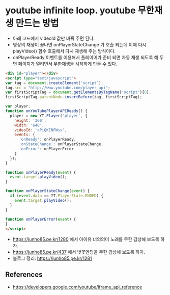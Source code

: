 # youtube infinite loop. youtube 무한재생 만드는 방법
* 아래 코드에서 videoId 값만 바꿔 주면 된다.
* 영상의 재생이 끝나면 onPlayerStateChange 가 호출 되는데 이때 다시 playVideo() 함수 호출해서 다시 재생해 주는 방식이다.
* onPlayerReady 이벤트를 이용해서 플레이어가 준비 되면 자동 재생 되도록 해 두면 페이지가 열리면서 무한재생을 시작하게 만들 수 있다.
```html
<div id="player"></div>
<script type="text/javascript">
var tag = document.createElement('script');
tag.src = "http://www.youtube.com/player_api";
var firstScriptTag = document.getElementsByTagName('script')[0];
firstScriptTag.parentNode.insertBefore(tag, firstScriptTag);

var player;
function onYouTubePlayerAPIReady() {
  player = new YT.Player('player', {
    height: '360',
    width: '640',
    videoId: 'aPiQKENFWss',
    events: {
      'onReady': onPlayerReady,
      'onStateChange': onPlayerStateChange,
      'onError': onPlayerError
    }
  });
}

function onPlayerReady(event) {
  event.target.playVideo();
}

function onPlayerStateChange(event) {
  if (event.data == YT.PlayerState.ENDED) {
    event.target.playVideo();
  }
}
		  
function onPlayerError(event) {
}
</script>
```
* https://junho85.pe.kr/1280 에서 아이유 너의의미 노래를 무한 감상해 보도록 하자.
* https://junho85.pe.kr/437 에서 벚꽃엔딩을 무한 감상해 보도록 하자.
* 블로그 정리: https://junho85.pe.kr/1281

## References
* https://developers.google.com/youtube/iframe_api_reference